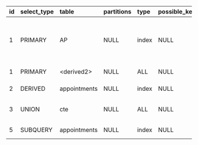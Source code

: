 | id | select\_type | table | partitions | type | possible\_keys | key | key\_len | ref | rows | filtered | Extra |
| :--- | :--- | :--- | :--- | :--- | :--- | :--- | :--- | :--- | :--- | :--- | :--- |
| 1 | PRIMARY | AP | NULL | index | NULL | appointment\_time | 5 | NULL | 295 | 100 | Using index; Using temporary; Using filesort |
| 1 | PRIMARY | &lt;derived2&gt; | NULL | ALL | NULL | NULL | NULL | NULL | 3 | 33.33 | Using where |
| 2 | DERIVED | appointments | NULL | index | NULL | appointment\_time | 5 | NULL | 295 | 100 | Using index |
| 3 | UNION | cte | NULL | ALL | NULL | NULL | NULL | NULL | 2 | 100 | Recursive; Using where |
| 5 | SUBQUERY | appointments | NULL | index | NULL | appointment\_time | 5 | NULL | 295 | 100 | Using index |
